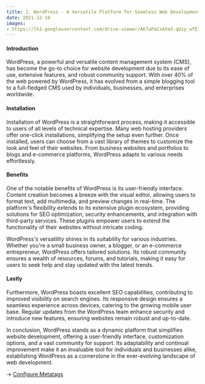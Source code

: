 ```yaml
---
title: 1. WordPress - A Versatile Platform for Seamless Web Development
date: 2021-12-18
images: 
- https://lh3.googleusercontent.com/drive-viewer/AK7aPaCx4tm3-qUiy_wfE3r7PS9wVDgjBSEPhrPAk5ChcEuFeGF8WxHLRjFECeGHK-pLvvts6Wht5vi4AOXigNJfvxIAWwx2bw=s1600
---
```


#### Introduction


WordPress, a powerful and versatile content management system (CMS), has become the go-to choice for website development due to its ease of use, extensive features, and robust community support. With over 40% of the web powered by WordPress, it has evolved from a simple blogging tool to a full-fledged CMS used by individuals, businesses, and enterprises worldwide.

#### Installation

Installation of WordPress is a straightforward process, making it accessible to users of all levels of technical expertise. Many web hosting providers offer one-click installations, simplifying the setup even further. Once installed, users can choose from a vast library of themes to customize the look and feel of their websites. From business websites and portfolios to blogs and e-commerce platforms, WordPress adapts to various needs effortlessly.

#### Benefits

One of the notable benefits of WordPress is its user-friendly interface. Content creation becomes a breeze with the visual editor, allowing users to format text, add multimedia, and preview changes in real-time. The platform's flexibility extends to its extensive plugin ecosystem, providing solutions for SEO optimization, security enhancements, and integration with third-party services. These plugins empower users to extend the functionality of their websites without intricate coding.

WordPress's versatility shines in its suitability for various industries. Whether you're a small business owner, a blogger, or an e-commerce entrepreneur, WordPress offers tailored solutions. Its robust community ensures a wealth of resources, forums, and tutorials, making it easy for users to seek help and stay updated with the latest trends.

#### Lastly

Furthermore, WordPress boasts excellent SEO capabilities, contributing to improved visibility on search engines. Its responsive design ensures a seamless experience across devices, catering to the growing mobile user base. Regular updates from the WordPress team enhance security and introduce new features, ensuring websites remain robust and up-to-date.

In conclusion, WordPress stands as a dynamic platform that simplifies website development, offering a user-friendly interface, customization options, and a vast community for support. Its adaptability and continual improvement make it an invaluable tool for individuals and businesses alike, establishing WordPress as a cornerstone in the ever-evolving landscape of web development.

→ [Configure Metatags](/articles/metatags)